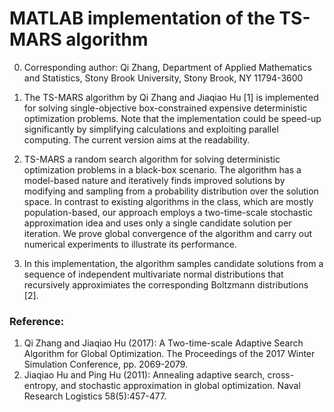 # MATLAB implementation of the TS-MARS algorithm

0. Corresponding author: Qi Zhang, Department of Applied Mathematics and Statistics, Stony Brook University, Stony Brook, NY 11794-3600

1. The TS-MARS algorithm by Qi Zhang and Jiaqiao Hu [1] is implemented for solving single-objective box-constrained expensive deterministic optimization problems. Note that the implementation could be speed-up significantly by simplifying calculations and exploiting parallel computing. The current version aims at the readability.

2. TS-MARS a random search algorithm for solving deterministic optimization problems in a black-box scenario. The algorithm has a model-based nature and iteratively finds improved solutions by modifying and sampling from a probability distribution over the solution space. In contrast to existing algorithms in the class, which are mostly population-based, our approach employs a two-time-scale stochastic approximation idea and uses only a single candidate solution per iteration. We prove global convergence of the algorithm and carry out numerical experiments to illustrate its performance.

3. In this implementation, the algorithm samples candidate solutions from a sequence of independent multivariate normal distributions that recursively  approximiates the corresponding Boltzmann distributions [2].

### Reference:
1. Qi Zhang and Jiaqiao Hu (2017): A Two-time-scale Adaptive Search Algorithm for Global Optimization. The Proceedings of the 2017 Winter Simulation Conference, pp. 2069-2079.
2. Jiaqiao Hu and Ping Hu (2011): Annealing adaptive search, cross-entropy, and stochastic approximation in global optimization. Naval Research Logistics 58(5):457-477.

